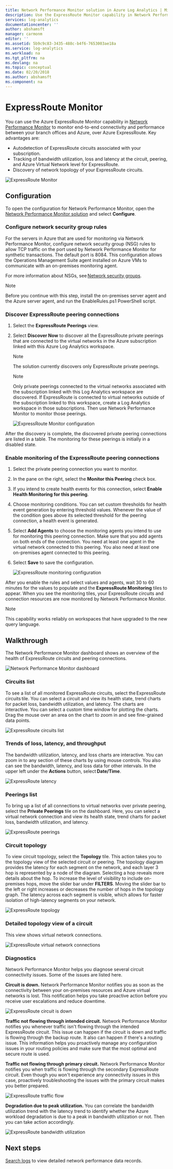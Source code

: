 ```yaml
---
title: Network Performance Monitor solution in Azure Log Analytics | Microsoft Docs
description: Use the ExpressRoute Monitor capability in Network Performance Monitor to monitor end-to-end connectivity and performance between your branch offices and Azure, over Azure ExpressRoute.
services: log-analytics
documentationcenter: ''
author: abshamsft
manager: carmonm
editor: ''
ms.assetid: 5b9c9c83-3435-488c-b4f6-7653003ae18a
ms.service: log-analytics
ms.workload: na
ms.tgt_pltfrm: na
ms.devlang: na
ms.topic: conceptual
ms.date: 02/20/2018
ms.author: abshamsft
ms.component: na
---
```


# ExpressRoute Monitor

You can use the Azure ExpressRoute Monitor capability in [Network Performance Monitor](log-analytics-network-performance-monitor.md) to monitor end-to-end connectivity and performance between your branch offices and Azure, over Azure ExpressRoute. Key advantages are: 

- Autodetection of ExpressRoute circuits associated with your subscription.
- Tracking of bandwidth utilization, loss and latency at the circuit, peering, and Azure Virtual Network level for ExpressRoute.
- Discovery of network topology of your ExpressRoute circuits.

![ExpressRoute Monitor](media/log-analytics-network-performance-monitor/expressroute-intro.png)

## Configuration 
To open the configuration for Network Performance Monitor, open the [Network Performance Monitor solution](log-analytics-network-performance-monitor.md) and select **Configure**.

### Configure network security group rules 
For the servers in Azure that are used for monitoring via Network Performance Monitor, configure network security group (NSG) rules to allow TCP traffic on the port used by Network Performance Monitor for synthetic transactions. The default port is 8084. This configuration allows the Operations Management Suite agent installed on Azure VMs to communicate with an on-premises monitoring agent. 

For more information about NSGs, see [Network security groups](../virtual-network/manage-network-security-group.md). 

>[!NOTE]
> Before you continue with this step, install the on-premises server agent and the Azure server agent, and run the EnableRules.ps1 PowerShell script. 

 
### Discover ExpressRoute peering connections 
 
1. Select the **ExpressRoute Peerings** view.
2. Select **Discover Now** to discover all the ExpressRoute private peerings that are connected to the virtual networks in the Azure subscription linked with this Azure Log Analytics workspace.

    >[!NOTE]
    > The solution currently discovers only ExpressRoute private peerings. 

    >[!NOTE]
    > Only private peerings connected to the virtual networks associated with the subscription linked with this Log Analytics workspace are discovered. If ExpressRoute is connected to virtual networks outside of the subscription linked to this workspace, create a Log Analytics workspace in those subscriptions. Then use Network Performance Monitor to monitor those peerings. 

    ![ExpressRoute Monitor configuration](media/log-analytics-network-performance-monitor/expressroute-configure.png)
 
 After the discovery is complete, the discovered private peering connections are listed in a table. The monitoring for these peerings is initially in a disabled state. 

### Enable monitoring of the ExpressRoute peering connections 

1. Select the private peering connection you want to monitor.
2. In the pane on the right, select the **Monitor this Peering** check box. 
3. If you intend to create health events for this connection, select **Enable Health Monitoring for this peering**. 
4. Choose monitoring conditions. You can set custom thresholds for health event generation by entering threshold values. Whenever the value of the condition goes above its selected threshold for the peering connection, a health event is generated. 
5. Select **Add Agents** to choose the monitoring agents you intend to use for monitoring this peering connection. Make sure that you add agents on both ends of the connection. You need at least one agent in the virtual network connected to this peering. You also need at least one on-premises agent connected to this peering. 
6. Select **Save** to save the configuration. 

   ![ExpressRoute monitoring configuration](media/log-analytics-network-performance-monitor/expressroute-configure-discovery.png)


After you enable the rules and select values and agents, wait 30 to 60 minutes for the values to populate and the **ExpressRoute Monitoring** tiles to appear. When you see the monitoring tiles, your ExpressRoute circuits and connection resources are now monitored by Network Performance Monitor. 

>[!NOTE]
> This capability works reliably on workspaces that have upgraded to the new query language.

## Walkthrough 

The Network Performance Monitor dashboard shows an overview of the health of ExpressRoute circuits and peering connections. 

![Network Performance Monitor dashboard](media/log-analytics-network-performance-monitor/npm-dashboard-expressroute.png) 

### Circuits list 

To see a list of all monitored ExpressRoute circuits, select the ExpressRoute circuits tile. You can select a circuit and view its health state, trend charts for packet loss, bandwidth utilization, and latency. The charts are interactive. You can select a custom time window for plotting the charts. Drag the mouse over an area on the chart to zoom in and see fine-grained data points. 

![ExpressRoute circuits list](media/log-analytics-network-performance-monitor/expressroute-circuits.png) 

### Trends of loss, latency, and throughput 

The bandwidth utilization, latency, and loss charts are interactive. You can zoom in to any section of these charts by using mouse controls. You also can see the bandwidth, latency, and loss data for other intervals. In the upper left under the **Actions** button, select **Date/Time**. 

![ExpressRoute latency](media/log-analytics-network-performance-monitor/expressroute-latency.png) 

### Peerings list 

To bring up a list of all connections to virtual networks over private peering, select the **Private Peerings** tile on the dashboard. Here, you can select a virtual network connection and view its health state, trend charts for packet loss, bandwidth utilization, and latency. 

![ExpressRoute peerings](media/log-analytics-network-performance-monitor/expressroute-peerings.png) 

### Circuit topology 

To view circuit topology, select the **Topology** tile. This action takes you to the topology view of the selected circuit or peering. The topology diagram provides the latency for each segment on the network, and each layer 3 hop is represented by a node of the diagram. Selecting a hop reveals more details about the hop. To increase the level of visibility to include on-premises hops, move the slider bar under **FILTERS**. Moving the slider bar to the left or right increases or decreases the number of hops in the topology graph. The latency across each segment is visible, which allows for faster isolation of high-latency segments on your network. 

![ExpressRoute topology](media/log-analytics-network-performance-monitor/expressroute-topology.png)

### Detailed topology view of a circuit 

This view shows virtual network connections. 

![ExpressRoute virtual network connections](media/log-analytics-network-performance-monitor/expressroute-vnet.png)
 

### Diagnostics 

Network Performance Monitor helps you diagnose several circuit connectivity issues. Some of the issues are listed here. 

**Circuit is down.** Network Performance Monitor notifies you as soon as the connectivity between your on-premises resources and Azure virtual networks is lost. This notification helps you take proactive action before you receive user escalations and reduce downtime.

![ExpressRoute circuit is down](media/log-analytics-network-performance-monitor/expressroute-circuit-down.png)
 

**Traffic not flowing through intended circuit.** Network Performance Monitor notifies you whenever traffic isn't flowing through the intended ExpressRoute circuit. This issue can happen if the circuit is down and traffic is flowing through the backup route. It also can happen if there's a routing issue. This information helps you proactively manage any configuration issues in your routing policies and make sure that the most optimal and secure route is used. 

 

**Traffic not flowing through primary circuit.** Network Performance Monitor notifies you when traffic is flowing through the secondary ExpressRoute circuit. Even though you won't experience any connectivity issues in this case, proactively troubleshooting the issues with the primary circuit makes you better prepared. 

 
![ExpressRoute traffic flow](media/log-analytics-network-performance-monitor/expressroute-traffic-flow.png)


**Degradation due to peak utilization.** You can correlate the bandwidth utilization trend with the latency trend to identify whether the Azure workload degradation is due to a peak in bandwidth utilization or not. Then you can take action accordingly.

![ExpressRoute bandwidth utilization](media/log-analytics-network-performance-monitor/expressroute-peak-utilization.png)

 

## Next steps
[Search logs](log-analytics-log-searches.md) to view detailed network performance data records.
